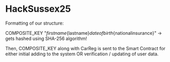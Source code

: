 # HackSussex25

Formatting of our structure:

COMPOSITE_KEY "${firstname}${lastname}${dateofbirth}${nationalinsurance}" -> gets hashed using SHA-256 algorithm!

Then, COMPOSITE_KEY along with CarReg is sent to the Smart Contract for either initial adding to the system OR verification / updating of user data.
